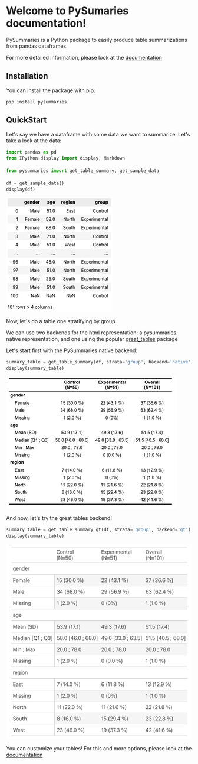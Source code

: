 # Welcome to PySumaries documentation!

PySummaries is a Python package to easily produce table summarizations
from pandas dataframes.

For more detailed information, please look at the [documentation](https://pages.github.roche.com/fajardoo/pysummaries/)

## Installation
 
You can install the package with pip:

```
pip install pysummaries
```

## QuickStart

Let's say we have a dataframe with some data we want to summarize. 
Let's take a look at the data:

```python
import pandas as pd
from IPython.display import display, Markdown

from pysummaries import get_table_summary, get_sample_data

df = get_sample_data()
display(df)
```

![alt text](documentation/images/pysummaries_sample_data.png)

Now, let's do a table one stratifying by group 

We can use two backends for the html representation: a pysummaries native representation, 
and one using the popular [great_tables](https://posit-dev.github.io/great-tables/articles/intro.html) package

Let's start first with the PySummaries native backend:

```python
summary_table = get_table_summary(df, strata='group', backend='native')  
display(summary_table)
```

![alt text](documentation/images/pysummaries_native_backend.png)

And now, let's try the great tables backend!

```python
summary_table = get_table_summary_gt(df, strata='group', backend='gt')  
display(summary_table)
```

![alt text](documentation/images/pysummaries_gt_backend.png)

You can customize your tables! For this and more options, please look at the [documentation](https://pages.github.roche.com/fajardoo/pysummaries/)

